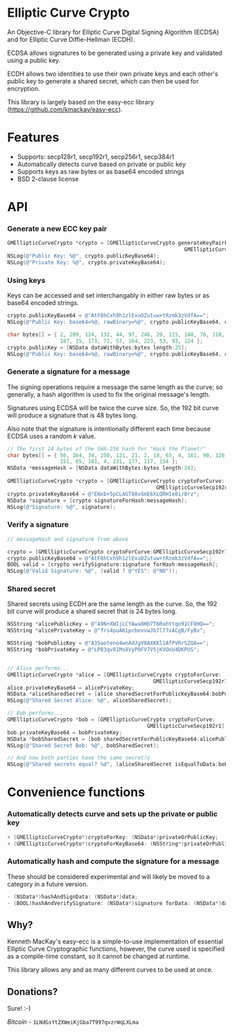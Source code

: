 Elliptic Curve Crypto
=====================

An Objective-C library for Elliptic Curve Digital Signing Algorithm (ECDSA) and for Elliptic Curve Diffie-Hellman (ECDH).

ECDSA allows signatures to be generated using a private key and validated using a public key.

ECDH allows two identities to use their own private keys and each other's public key to generate a shared secret, which can then be used for encryption.

This library is largely based on the easy-ecc library (https://github.com/kmackay/easy-ecc).

# Features

* Supports: secp128r1, secp192r1, secp256r1, secp384r1
* Automatically detects curve based on private or public key
* Supports keys as raw bytes or as base64 encoded strings
* BSD 2-clause license

# API

### Generate a new ECC key pair

```objective-c
GMEllipticCurveCrypto *crypto = [GMEllipticCurveCrypto generateKeyPairForCurve:
                                                         GMEllipticCurveSecp192r1];
NSLog(@"Public Key: %@", crypto.publicKeyBase64);
NSLog(@"Private Key: %@", crypto.privateKeyBase64);
```

### Using keys

Keys can be accessed and set interchangably in either raw bytes or as base64 encoded strings.

```objective-c
crypto.publicKeyBase64 = @"AtF8hCxh9h1zlExuOZutuw+tRzmk3zVdfA==";
NSLog(@"Public Key: base64=%@, rawBinary=%@", crypto.publicKeyBase64, crypto.publicKey);

char bytes[] = { 2, 209, 124, 132, 44, 97, 246, 29, 115, 148, 76, 110, 57, 155, 173, 
                 187, 15, 173, 71, 57, 164, 223, 53, 93, 124 };
crypto.publicKey = [NSData dataWithBytes:bytes length:25];
NSLog(@"Public Key: base64=%@, rawBinary=%@", crypto.publicKeyBase64, crypto.publicKey);
```


### Generate a signature for a message

The signing operations require a message the same length as the curve; so generally, a hash algorithm is used to fix the original message's length.

Signatures using ECDSA will be twice the curve size. So, the 192 bit curve will produce a signature that is 48 bytes long.

Also note that the signature is intentionally different each time because ECDSA uses a random _k_ value.

```objective-c
// The first 24 bytes of the SHA-256 hash for "Hack the Planet!"
char bytes[] = { 56, 164, 34, 250, 121, 21, 2, 18, 65, 4, 161, 90, 126, 145, 111, 204, 
                 151, 65, 181, 4, 231, 177, 117, 154 };
NSData *messageHash = [NSData dataWithBytes:bytes length:24];
        
GMEllipticCurveCrypto *crypto = [GMEllipticCurveCrypto cryptoForCurve:
                                                GMEllipticCurveSecp192r1];
crypto.privateKeyBase64 = @"ENxb+5pCLAGT88vGmE6XLQRH1e8i/0rz";
NSData *signature = [crypto signatureForHash:messageHash];
NSLog(@"Signature: %@", signature);
```

### Verify a signature

```objective-c
// messageHash and signature from above

crypto = [GMEllipticCurveCrypto cryptoForCurve:GMEllipticCurveSecp192r1];
crypto.publicKeyBase64 = @"AtF8hCxh9h1zlExuOZutuw+tRzmk3zVdfA==";;
BOOL valid = [crypto verifySignature:signature forHash:messageHash];
NSLog(@"Valid Signature: %@", (valid ? @"YES": @"NO"));
```

### Shared secret

Shared secrets using ECDH are the same length as the curve. So, the 192 bit curve will produce a shared secret that is 24 bytes long.

```objective-c
NSString *alicePublicKey = @"A9N+XWIjLCYAwa8Hb7T6Rohttqo91CF8HQ==";
NSString *alicePrivateKey = @"frs4puAKipcbevvwJb7l77xACgB/FyBv";

NSString *bobPublicKey = @"A35aoteno4wnAdJgV8AXKKl1AfPVRrSZQA==";
NSString *bobPrivateKey = @"LP83qv81MsXVyPOFV7V5jKVOoU4DKPUS";


// Alice performs...
GMEllipticCurveCrypto *alice = [GMEllipticCurveCrypto cryptoForCurve:
                                               GMEllipticCurveSecp192r1];
alice.privateKeyBase64 = alicePrivateKey;
NSData *aliceSharedSecret = [alice sharedSecretForPublicKeyBase64:bobPublicKey];
NSLog(@"Shared Secret Alice: %@", aliceSharedSecret);

// Bob performs...
GMEllipticCurveCrypto *bob = [GMEllipticCurveCrypto cryptoForCurve:
                                             GMEllipticCurveSecp192r1];
bob.privateKeyBase64 = bobPrivateKey;
NSData *bobSharedSecret = [bob sharedSecretForPublicKeyBase64:alicePublicKey];
NSLog(@"Shared Secret Bob: %@", bobSharedSecret);

// And now both parties have the same secret!o
NSLog(@"Shared secrets equal? %d", [aliceSharedSecret isEqualToData:bobSharedSecret]);

```

# Convenience functions

### Automatically detects curve and sets up the private or public key

```objective-c
+ (GMEllipticCurveCrypto*)cryptoForKey: (NSData*)privateOrPublicKey;
+ (GMEllipticCurveCrypto*)cryptoForKeyBase64: (NSString*)privateOrPublicKey;
```


### Automatically hash and compute the signature for a message

These should be considered experimental and will likely be moved to a category in a future version.

```objective-c
- (NSData*)hashAndSignData: (NSData*)data;
- (BOOL)hashAndVerifySignature: (NSData*)signature forData: (NSData*)data;
```

Why?
----

Kenneth MacKay's easy-ecc is a simple-to-use implementation of essential Elliptic Curve Cryptographic functions, however, the curve used is specified as a compile-time constant, so it cannot be changed at runtime.

This library allows any and as many different curves to be used at once.


Donations?
----------

Sure! :-)

_Bitcoin_  - `1LNdGsYtZXWeiKjGba7T997qvzrWqLXLma` 

